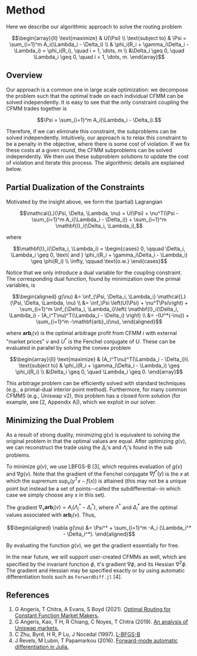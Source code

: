 # Method
Here we describe our algorithmic approach to solve the routing problem
```math
\begin{array}{ll}
\text{maximize}     & U(\Psi) \\
\text{subject to}   & \Psi = \sum_{i=1}^m A_i(\Lambda_i - \Delta_i) \\
& \phi_i(R_i + \gamma_i\Delta_i - \Lambda_i) = \phi_i(R_i), \quad i = 1, \dots, m \\
&\Delta_i \geq 0, \quad \Lambda_i \geq 0, \quad i = 1, \dots, m.
\end{array}
```

## Overview
Our approach is a common one in large scale optimization: we decompose the problem such that the optimal trade on each individual CFMM can be solved independently. It is easy to see that the only constraint coupling the CFMM trades together is
```math
\Psi = \sum_{i=1}^m A_i(\Lambda_i - \Delta_i).
```
Therefore, if we can eliminate this constraint, the subproblems can be solved independently. Intuitively, our approach is to relax this constraint to be a penalty in the objective, where there is some cost of violation. If we fix these costs at a given round, the CFMM subproblems can be solved independently. We then use these subproblem solutions to update the cost of violation and iterate this process. The algorithmic details are explained below.

## Partial Dualization of the Constraints
Motivated by the insight above, we form the (partial) Lagrangian

```math
\mathcal{L}(\Psi, \Delta, \Lambda, \nu) = U(\Psi) +
\nu^T(\Psi - \sum_{i=1}^m A_i(\Lambda_i - \Delta_i)) +
\sum_{i=1}^m \mathbf{I}_i(\Delta_i, \Lambda_i),
```
where
```math
\mathbf{I}_i(\Delta_i, \Lambda_i) =
\begin{cases}
0, \qquad \Delta_i, \Lambda_i \geq 0, \text{ and } \phi_i(R_i + \gamma_i\Delta_i - \Lambda_i) \geq \phi(R_i) \\
\infty, \qquad \text{o.w.}
\end{cases}
```
Notice that we only introduce a dual variable for the coupling constraint. The corresponding dual function, found by minimization over the primal variables, is

```math
\begin{aligned}
g(\nu) &= \inf_{\Psi, \Delta_i, \Lambda_i} \mathcal{L}(\Psi, \Delta, \Lambda, \nu) \\
&= \inf_\Psi \left(U(\Psi) +
\nu^T\Psi\right) + \sum_{i=1}^m \inf_{\Delta_i, \Lambda_i}\left(
\mathbf{I}_i(\Delta_i, \Lambda_i) - (A_i^T\nu)^T(\Lambda_i - \Delta_i) \right) \\
&= -(U^*(-\nu)) + \sum_{i=1}^m -\mathbf{arb}_i(\nu),
\end{aligned}
```

where $\mathbf{arb}_i(\nu)$ is the optimal arbitrage profit from CFMM $i$ with external "market prices" $\nu$ and $U^*$ is the Fenchel conjugate of $U$. These can be evaluated in parallel by solving the convex problem

```math
\begin{array}{ll}
\text{maximize} & (A_i^T\nu)^T(\Lambda_i - \Delta_i)\\
\text{subject to} & \phi_i(R_i + \gamma_i\Delta_i - \Lambda_i) \geq \phi_i(R_i) \\
&\Delta_i \geq 0, \quad \Lambda_i \geq 0.
\end{array}
```

This arbitrage problem can be efficiently solved with standard techniques (e.g., a primal-dual interior point method). Furthermore, for many common CFMMS (e.g., Uniswap v2), this problem has a closed form solution (for example, see [2, Appendix A]), which we exploit in our solver.

## Minimizing the Dual Problem
As a result of strong duality, minimizing $g(\nu)$ is equivalent to solving the original problem in that the optimal values are equal. After optimizing $g(\nu)$, we can reconstruct the trade using the $\Delta_i$'s and $\Lambda_i$'s found in the sub problems.

To minimize $g(\nu)$, we use LBFGS-B [3], which requires evaluation of $g(\nu)$ and $\nabla g(\nu)$. Note that the gradient of the Fenchel conjugate $\nabla f^*(y)$ is the $x$ at which the supremum $\sup_x (y^Tx - f(x))$ is attained (this may not be a unique point but instead be a set of points--called the subdifferential--in which case we simply choose any $x$ in this set).

The gradient $\nabla_\nu \mathbf{arb}_i(\nu) = A_i (\Lambda_i^* - \Delta_i^*)$, where $\Lambda^*$ and $\Delta_i^*$ are the optimal values associated with $\mathbf{arb}_i(\nu)$. Thus,

```math
\begin{aligned}
\nabla g(\nu) &= \Psi^* + \sum_{i=1}^m -A_i (\Lambda_i^* - \Delta_i^*).
\end{aligned}
```

By evaluating the function $g(\nu)$, we get the gradient essentially for free. 

In the near future, we will support user-created CFMMs as well, which are specified by the invariant function $\phi$, it's gradient $\nabla \phi$, and its Hessian $\nabla^2\phi$. 
The gradient and Hessian may be specified exactly or by using automatic differentiation tools such as `ForwardDiff.jl` [4].

## References
1. G Angeris, T Chitra, A Evans, S Boyd (2021). [Optimal Routing for Constant Function Market Makers.](https://web.stanford.edu/~guillean/papers/cfmm-routing.pdf)
2. G Angeris, Kao, T H, R Chiang, C Noyes, T Chitra (2019). [An analysis of Uniswap markets.](https://web.stanford.edu/~guillean/papers/uniswap_analysis.pdf)
3. C Zhu, Byrd, H R, P Lu, J Nocedal (1997). [L-BFGS-B](http://users.iems.northwestern.edu/~nocedal/lbfgsb.html)
4. J Revels, M Lubin, T Papamarkou (2016). [Forward-mode automatic differentiation in Julia.](https://arxiv.org/abs/1607.07892)
